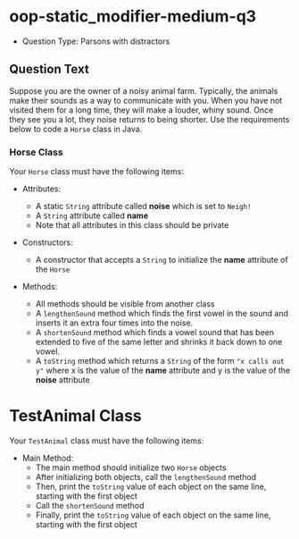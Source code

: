 # oop-static_modifier-medium-q3

- Question Type: Parsons with distractors

## Question Text

Suppose you are the owner of a noisy animal farm. Typically, the animals make their sounds as a way to communicate with 
you. When you have not visited them for a long time, they will make a louder, whiny sound. Once they see you a lot, they 
noise returns to being shorter. Use the requirements below to code a `Horse` class in Java.

### Horse Class

Your `Horse` class must have the following items:

- Attributes:
    - A static `String` attribute called **noise** which is set to `Neigh!`
    - A `String` attribute called **name**
    - Note that all attributes in this class should be private

- Constructors:
    - A constructor that accepts a `String` to initialize the **name** attribute of the `Horse`

- Methods:
    - All methods should be visible from another class 
    - A `lengthenSound` method which finds the first vowel in the sound and inserts it an extra four times into the 
      noise.
    - A `shortenSound` method which finds a vowel sound that has been extended to five of the same letter and shrinks
      it back down to one vowel.
    - A `toString` method which returns a `String` of the form `"x calls out y"` where x is the value of the **name** 
      attribute and y is the value of the **noise** attribute

# TestAnimal Class

Your `TestAnimal` class must have the following items:

- Main Method:
    - The main method should initialize two `Horse` objects
    - After initializing both objects, call the `lengthenSound` method
    - Then, print the `toString` value of each object on the same line, starting with the first object
    - Call the `shortenSound` method 
    - Finally, print the `toString` value of each object on the same line, starting with the first object